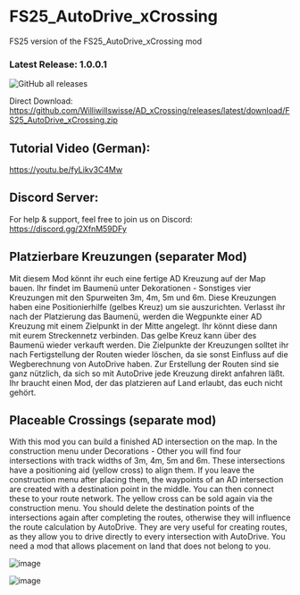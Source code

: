 # FS25_AutoDrive_xCrossing
FS25 version of the FS25_AutoDrive_xCrossing mod

### Latest Release: 1.0.0.1
![GitHub all releases](https://img.shields.io/github/downloads/Williwillswisse/AD_xCrossing/total?label=Downloads&style=plastic)

Direct Download: https://github.com/Williwillswisse/AD_xCrossing/releases/latest/download/FS25_AutoDrive_xCrossing.zip

## Tutorial Video (German):
https://youtu.be/fyLikv3C4Mw

## Discord Server:
For help & support, feel free to join us on Discord: 
https://discord.gg/2XfnM59DFy

## Platzierbare Kreuzungen (separater Mod)
Mit diesem Mod könnt ihr euch eine fertige AD Kreuzung auf der Map bauen.
Ihr findet im Baumenü unter Dekorationen - Sonstiges vier Kreuzungen mit den Spurweiten 3m, 4m, 5m und 6m.
Diese Kreuzungen haben eine Positionierhilfe (gelbes Kreuz) um sie auszurichten.
Verlasst ihr nach der Platzierung das Baumenü, werden die Wegpunkte einer AD Kreuzung mit einem Zielpunkt in der Mitte angelegt.
Ihr könnt diese dann mit eurem Streckennetz verbinden. Das gelbe Kreuz kann über des Baumenü wieder verkauft werden.
Die Zielpunkte der Kreuzungen solltet ihr nach Fertigstellung der Routen wieder löschen, da sie sonst Einfluss auf die Wegberechnung
von AutoDrive haben. Zur Erstellung der Routen sind sie ganz nützlich, da sich so mit AutoDrive jede Kreuzung direkt anfahren läßt.
Ihr braucht einen Mod, der das platzieren auf Land erlaubt, das euch nicht gehört.

## Placeable Crossings (separate mod)
With this mod you can build a finished AD intersection on the map.
In the construction menu under Decorations - Other you will find four intersections with track widths of 3m, 4m, 5m and 6m.
These intersections have a positioning aid (yellow cross) to align them.
If you leave the construction menu after placing them, the waypoints of an AD intersection are created with a destination point in the middle.
You can then connect these to your route network. The yellow cross can be sold again via the construction menu.
You should delete the destination points of the intersections again after completing the routes, otherwise they will influence the route calculation
by AutoDrive. They are very useful for creating routes, as they allow you to drive directly to every intersection with AutoDrive.
You need a mod that allows placement on land that does not belong to you.

![image](https://github.com/user-attachments/assets/4b04a868-51ee-491c-bf29-bb20d5d7424a)

![image](https://github.com/user-attachments/assets/bd9cb7b9-4b20-410a-a60f-168cbe653299)

